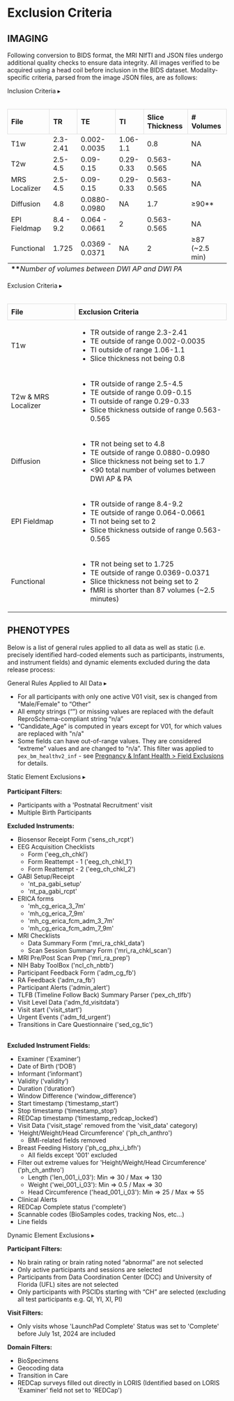 # Exclusion Criteria 

## IMAGING
Following conversion to BIDS format, the MRI NIfTI and JSON files undergo additional quality checks to ensure data integrity. All images verified to be acquired using a head coil before inclusion in the BIDS dataset. Modality-specific criteria, parsed from the image JSON files, are as follows:

<p>
<div id="exclusions-dropdown" class="notification-banner" onclick="toggleCollapse(this)">
    <span class="text">Inclusion Criteria</span>
  <span class="arrow">▸</span>
</div>
<div class="collapsible-content">
<br>
<table style="width: 100%; border-collapse: collapse; table-layout: fixed;">
<tfoot><tr><td colspan="6"><b>**</b><i>Number of volumes between DWI AP and DWI PA</i></td></tr></tfoot>
  <thead>
    <tr>
      <th style="border: 1px solid #ddd; padding: 8px; text-align: left;">File</th>
      <th style="border: 1px solid #ddd; padding: 8px; text-align: left;">TR</th>   
      <th style="border: 1px solid #ddd; padding: 8px; text-align: left;">TE</th>        
      <th style="border: 1px solid #ddd; padding: 8px; text-align: left;">TI</th>    
      <th style="border: 1px solid #ddd; padding: 8px; text-align: left;">Slice Thickness</th>  
      <th style="border: 1px solid #ddd; padding: 8px; text-align: left;"># Volumes</th>  
    </tr>
  </thead>
<tbody>
	<tr>
		<td>T1w</td>
		<td>2.3-2.41</td>
    <td>0.002-0.0035</td>
		<td>1.06-1.1</td>    
    <td>0.8</td>    
    <td>NA</td>    
	</tr>
	<tr>
		<td>T2w</td>
		<td>2.5-4.5</td>
    <td>0.09-0.15</td>
		<td>0.29-0.33</td>    
    <td>0.563-0.565</td>    
    <td>NA</td>
	</tr>  
	<tr>
		<td>MRS Localizer</td>
		<td>2.5-4.5</td>
    <td>0.09-0.15</td>
		<td>0.29-0.33</td>    
    <td>0.563-0.565</td>    
    <td>NA</td>
	</tr>   
	<tr>
		<td>Diffusion</td>
		<td>4.8</td>
    <td>0.0880-0.0980</td>
		<td>NA</td>    
    <td>1.7</td>    
    <td>≥90**</td>  
	</tr>  
	<tr>
		<td>EPI Fieldmap</td>
		<td>8.4 - 9.2</td>
    <td>0.064 - 0.0661</td>
		<td>2</td>    
    <td>0.563-0.565</td>    
    <td>NA</td>
	</tr>  
	<tr>
		<td>Functional</td>
		<td>1.725</td>
    <td>0.0369 - 0.0371</td>
		<td>NA</td>    
    <td>2</td>  
    <td style="word-wrap: break-word; white-space: normal;">≥87 (~2.5 min)</td>   
	</tr>  
</tbody>
</table>
</div>
</p>

<p>
<div id="exclusions-dropdown" class="notification-banner" onclick="toggleCollapse(this)">
    <span class="text">Exclusion Criteria</span>
  <span class="arrow">▸</span>
</div>
<div class="collapsible-content">
<br>
<table style="width: 100%; border-collapse: collapse; table-layout: fixed;">
  <thead>
    <tr>
      <th style="border: 1px solid #ddd; padding: 8px; text-align: left;">File</th>
      <th style="border: 1px solid #ddd; padding: 8px; text-align: left;">Exclusion Criteria</th>     
    </tr>
  </thead>
<tbody>
	<tr>
		<td>T1w</td>
		<td>
      <ul>
        <li>TR outside of range 2.3-2.41</li>
        <li>TE outside of range 0.002-0.0035</li>
        <li>TI outside of range 1.06-1.1</li>
        <li>Slice thickness not being 0.8</li>
      </ul>
    </td>
	</tr>
	<tr>
		<td>T2w & MRS Localizer</td>
		<td>
      <ul>
        <li>TR outside of range 2.5-4.5</li>
        <li>TE outside of range 0.09-0.15</li>
        <li>TI outside of range 0.29-0.33</li>
        <li>Slice thickness outside of range 0.563-0.565</li>
      </ul>
    </td>
	</tr>
	<tr>
		<td>Diffusion</td>
		<td>
      <ul>
        <li>TR not being set to 4.8</li>
        <li>TE outside of range 0.0880-0.0980</li>
        <li>Slice thickness not being set to 1.7</li>
        <li>&lt90 total number of volumes between DWI AP & PA</li>
      </ul>
    </td>
	</tr>
	<tr>
		<td>EPI Fieldmap</td>
		<td>
      <ul>
        <li>TR outside of range 8.4-9.2</li>
        <li>TE outside of range 0.064-0.0661</li>
        <li>TI not being set to 2</li>
        <li>Slice thickness outside of range 0.563-0.565</li>
      </ul>
    </td>
	</tr>
	<tr>
		<td>Functional</td>
		<td>
      <ul>
        <li>TR not being set to 1.725</li>
        <li>TE outside of range 0.0369-0.0371</li>
        <li>Slice thickness not being set to 2</li>
        <li>fMRI is shorter than 87 volumes (~2.5 minutes)</li>
      </ul>
    </td>
	</tr>
</tbody>
</table>
</div>
</p>


## PHENOTYPES
Below is a list of general rules applied to all data as well as static (i.e. precisely identified hard-coded elements such as participants, instruments, and instrument fields) and dynamic elements excluded during the data release process:

<p>
<div id="general-rules-dropdown" class="notification-banner" onclick="toggleCollapse(this)">
    <span class="text">General Rules Applied to All Data</span>
  <span class="arrow">▸</span>
</div>
<div class="collapsible-content">
<ul>
    <li>For all participants with only one active V01 visit, sex is changed from "Male/Female" to “Other”</li>
    <li>All empty strings (“”) or missing values are replaced with the default ReproSchema-compliant string “n/a”</li>
    <li>“Candidate_Age” is computed in years except for V01, for which values are replaced with "n/a"</li>
    <li>Some fields can have out-of-range values. They are considered “extreme” values and are changed to “n/a”. This filter was applied to <code>pex_bm_healthv2_inf</code> - see <a href="../../measures/pregexp/preghealth#field-exclusions">Pregnancy & Infant Health > Field Exclusions</a> for details.
</ul>
</div>
</p>

<p>
<div id="static-exclusions-dropdown" class="notification-banner" onclick="toggleCollapse(this)">
    <span class="text">Static Element Exclusions</span>
  <span class="arrow">▸</span>
</div>
<div class="collapsible-content">
<br>
<b>Participant Filters:</b>
<ul>
    <li>Participants with a 'Postnatal Recruitment' visit  </li>
    <li>Multiple Birth Participants</li>
</ul>
<b>Excluded Instruments:</b>
<ul>
    <li>Biosensor Receipt Form ('sens_ch_rcpt')</li>
    <li>EEG Acquisition Checklists
    <ul>
        <li>Form ('eeg_ch_chkl')</li>
        <li>Form Reattempt - 1 ('eeg_ch_chkl_1')</li>
        <li>Form Reattempt - 2 ('eeg_ch_chkl_2')</li>
    </ul>
    <li>GABI Setup/Receipt
        <ul>
        <li>'nt_pa_gabi_setup'  </li>
        <li>'nt_pa_gabi_rcpt'  </li>
        </ul>
    </li>
    <li>ERICA forms
        <ul>
        <li>'mh_cg_erica_3_7m'  </li>
        <li>'mh_cg_erica_7_9m'  </li>
        <li>'mh_cg_erica_fcm_adm_3_7m'  </li>
        <li>'mh_cg_erica_fcm_adm_7_9m'  </li>
        </ul>
    </li>
    <li>MRI Checklists
        <ul>
        <li>Data Summary Form ('mri_ra_chkl_data')  </li>
        <li>Scan Session Summary Form ('mri_ra_chkl_scan')  </li>
        </ul>
    </li>
    <li>MRI Pre/Post Scan Prep ('mri_ra_prep')</li>
    <li>NIH Baby ToolBox ('ncl_ch_nbtb')</li>
    <li>Participant Feedback Form ('adm_cg_fb')</li>
    <li>RA Feedback ('adm_ra_fb')</li>
    <li>Participant Alerts ('admin_alert')</li>
    <li>TLFB (Timeline Follow Back) Summary Parser ('pex_ch_tlfb')</li>
    <li>Visit Level Data ('adm_fd_visitdata')</li>
    <li>Visit start ('visit_start')</li>
    <li>Urgent Events ('adm_fd_urgent')</li>
    <li>Transitions in Care Questionnaire ('sed_cg_tic')</li>
</ul>
<br><b>Excluded Instrument Fields:</b>
<ul>
    <li>Examiner ('Examiner’)  </li>
    <li>Date of Birth (‘DOB’)  </li>
    <li>Informant (‘informant’)  </li>
    <li>Validity (‘validity’)  </li>
    <li>Duration (‘duration’)  </li>
    <li>Window Difference (‘window_difference’)  </li>
    <li>Start timestamp (‘timestamp_start’)  </li>
    <li>Stop timestamp (‘timestamp_stop’)  </li>
    <li>REDCap timestamp (‘timestamp_redcap_locked’)  </li>
    <li>Visit Data ('visit_stage' removed from the 'visit_data' category)  </li>
    <li>'Height/Weight/Head Circumference' ('ph_ch_anthro')
        <ul>
        <li>BMI-related fields removed  </li>
        </ul>
    </li>
    <li>Breast Feeding History ('ph_cg_phx_i_bfh')
        <ul>
        <li>All fields except '001' excluded  </li>
        </ul>
    </li>
    <li>Filter out extreme values for 'Height/Weight/Head Circumference' ('ph_ch_anthro')
        <ul>
        <li>Length ('len_001_i_03'): Min => 30 / Max => 130  </li>
        <li>Weight ('wei_001_i_03'): Min => 0.5 / Max => 30  </li>
        <li>Head Circumference ('head_001_i_03'): Min => 25 / Max => 55  </li>
        </ul>
    </li>
    <li>Clinical Alerts  </li>
    <li>REDCap Complete status ('complete')  </li>
    <li>Scannable codes (BioSamples codes, tracking Nos, etc...)  </li>
    <li>Line fields</li>
</ul>
</div>
</p>

<p>
<div id="dynamic-exclusions-dropdown" class="notification-banner" onclick="toggleCollapse(this)">
    <span class="text">Dynamic Element Exclusions</span>
  <span class="arrow">▸</span>
</div>
<div class="collapsible-content">
</p>
<b>Participant Filters:</b>
<ul>
    <li>No brain rating or brain rating noted “abnormal” are not selected</li>
    <li>Only active participants and sessions are selected</li>
    <li>Participants from Data Coordination Center (DCC) and University of Florida (UFL) sites are not selected</li>
    <li>Only participants with PSCIDs starting with “CH” are selected (excluding all test participants e.g. QI, YI, XI, PI)</li>
</ul>
<b>Visit Filters:</b>
<ul>
    <li>Only visits whose 'LaunchPad Complete' Status was set to 'Complete' before July 1st, 2024 are included</li>
</ul>
<b>Domain Filters:</b>
<ul>
    <li>BioSpecimens</li>
    <li>Geocoding data</li>
    <li>Transition in Care</li>
    <li>REDCap surveys filled out directly in LORIS (Identified based on LORIS 'Examiner' field not set to 'REDCap')</li>
</ul>
</div>
</p>





